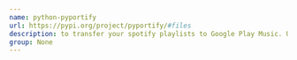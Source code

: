 ```yaml
---
name: python-pyportify
url: https://pypi.org/project/pyportify/#files
description: to transfer your spotify playlists to Google Play Music. URL : https://pypi.org/project/pyportify/#files Groups : None
group: None
---
```


